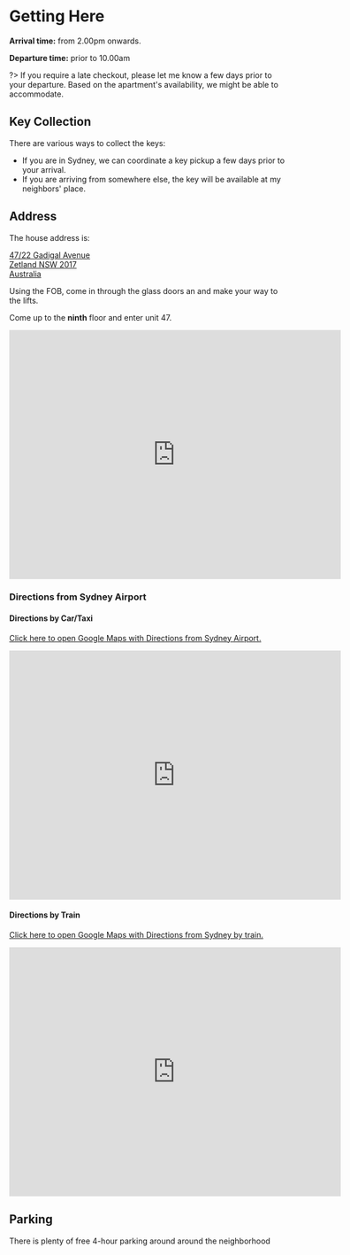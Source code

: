 # Getting Here

**Arrival time:** from 2.00pm onwards. 

**Departure time:** prior to 10.00am

?> If you require a late checkout, please let me know a few days prior to your departure. Based on the apartment's availability, we might be able to accommodate.

## Key Collection

There are various ways to collect the keys:

* If you are in Sydney, we can coordinate a key pickup a few days prior to your arrival.
* If you are arriving from somewhere else, the key will be available at my neighbors' place.


## Address

The house address is:

<a target="_blank" href="https://goo.gl/maps/Cnk4LWigzBD7j9LW7">47/22 Gadigal Avenue <br />
Zetland NSW 2017<br />Australia</a>

Using the FOB, come in through the glass doors an and make your way to the lifts.

Come up to the **ninth** floor and enter unit 47.

<iframe src="https://www.google.com/maps/embed?pb=!1m18!1m12!1m3!1d3311.3824488421396!2d151.21010451521124!3d-33.90555518064609!2m3!1f0!2f0!3f0!3m2!1i1024!2i768!4f13.1!3m3!1m2!1s0x6b12b159774d4fa3%3A0xdd00c4cb33a893c4!2s47%2F22%20Gadigal%20Ave%2C%20Zetland%20NSW%202017!5e0!3m2!1sen!2sau!4v1648638669254!5m2!1sen!2sau" width="600" height="450" style="border:0;" allowfullscreen="" loading="lazy" referrerpolicy="no-referrer-when-downgrade"></iframe>

### Directions from Sydney Airport

#### Directions by Car/Taxi

<a target="_blank" href="https://goo.gl/maps/jTYWY29X9bs5gbB86">Click here to open Google Maps with Directions from Sydney Airport.</a>

<iframe src="https://www.google.com/maps/embed?pb=!1m28!1m12!1m3!1d26484.536849941094!2d151.170939455408!3d-33.92653940488535!2m3!1f0!2f0!3f0!3m2!1i1024!2i768!4f13.1!4m13!3e0!4m5!1s0x6b12b0f11b3383db%3A0xafdf355d5a4b6577!2sSydney%20Airport%20(SYD)%2C%20Sydney%20NSW!3m2!1d-33.9500344!2d151.1819124!4m5!1s0x6b12b1ea24e13f3f%3A0x2a1d2f3beba96e6f!2s47%2F22%20Gadigal%20Ave%2C%20Darlinghurst%20NSW%202017!3m2!1d-33.9055552!2d151.2122932!5e0!3m2!1sen!2sau!4v1648638816032!5m2!1sen!2sau" width="600" height="450" style="border:0;" allowfullscreen="" loading="lazy" referrerpolicy="no-referrer-when-downgrade"></iframe>

#### Directions by Train

<a target="_blank" href="https://goo.gl/maps/uRS1wYWhjn5gnkG16">Click here to open Google Maps with Directions from Sydney by train.</a>

<iframe src="https://www.google.com/maps/embed?pb=!1m28!1m12!1m3!1d26484.529729759586!2d151.187670805408!3d-33.926562304884946!2m3!1f0!2f0!3f0!3m2!1i1024!2i768!4f13.1!4m13!3e3!4m5!1s0x6b12b0f11b3383db%3A0xafdf355d5a4b6577!2sSydney%20Airport%20(SYD)%2C%20Sydney%20NSW!3m2!1d-33.9500344!2d151.1819124!4m5!1s0x6b12b1ea24e13f3f%3A0x2a1d2f3beba96e6f!2s47%2F22%20Gadigal%20Ave%2C%20Darlinghurst%20NSW%202017!3m2!1d-33.9055552!2d151.2122932!5e0!3m2!1sen!2sau!4v1648638906051!5m2!1sen!2sau" width="600" height="450" style="border:0;" allowfullscreen="" loading="lazy" referrerpolicy="no-referrer-when-downgrade"></iframe>

## Parking

There is plenty of free 4-hour parking around around the neighborhood